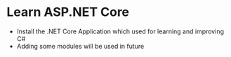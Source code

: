 # Learn ASP.NET Core
- Install the .NET Core Application which used for learning and improving C#
- Adding some modules will be used in future
